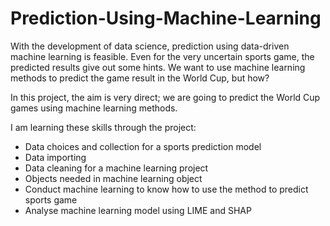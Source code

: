 # Prediction-Using-Machine-Learning
With the development of data science, prediction using data-driven machine learning is feasible. Even for the very uncertain sports game, the predicted results give out some hints. We want to use machine learning methods to predict the game result in the World Cup, but how?

In this project, the aim is very direct; we are going to predict the World Cup games using machine learning methods. 

I am learning these skills through the project:

- Data choices and collection for a sports prediction model
- Data importing 
- Data cleaning for a machine learning project
- Objects needed in machine learning object
- Conduct machine learning to know how to use the method to predict sports game
- Analyse machine learning model using LIME and SHAP
